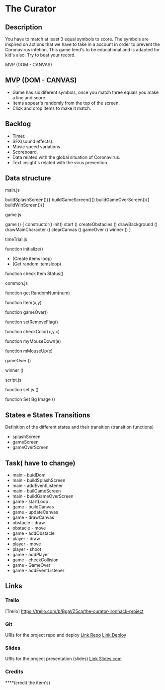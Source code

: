 # The Curator

## Description

You have to match at least 3 equal symbols to score. The symbols are inspired on actions that we have to take in a account in order to prevent the Coronavirus infetion. 
This game tend's to be educational and is adapted for kid's also.
Try to beat your record.

MVP (DOM - CANVAS)


## MVP (DOM - CANVAS)
- Game has six diferent symbols, once you match three equals you make a line and score.
- Items appear's randomly from the top of the screen.
- Click and drop items to make it match.


## Backlog
- Timer.
- SFX(sound effects).
- Music speed variations.
- Scoreboard.
- Data related with the global situation of Coronavirus.
- Text insight's related with the virus prevention.



## Data structure
main.js

buildSplashScreen(){}
buildGameScreen(){}
buildGameOverScreen(){}
buildWinScreen(){}


game.js

game () {
    constructor()
	init() 
	start ()
	createObstacles ()
	drawBackground () 
	drawMainCharacter ()
	clearCanvas () 
	gameOver () 
	winner () 
}


timeTrial.js

function initialize()

  - (Create items loop)
  - (Get random itemsloop)

function check Item Status()


common.js

function get RandomNum(num)

function Item(x,y)

function gameOver()

function setRemoveFlag()

function checkColor(x,y,c)

function myMouseDown(e)

function mMouseUp(e)

gameOver () 
	
winner () 


script.js

function set js () 

function Set Bg Image ()


## States e States Transitions
Definition of the different states and their transition (transition functions)

- splashScreen
- gameScreen
- gameOverScreen


## Task( have to change)
- main - buidDom
- main - buildSplashScreen
- main - addEventListener
- main - builGameScreen
- main - buildGameOverScreen
- game - startLoop
- game - buildCanvas
- game - updateCanvas
- game - drawCanvas
- obstacle - draw
- obstacle - move
- game - addObstacle
- player - draw
- player - move
- player - shoot
- game - addPlayer
- game - checkCollision
- game - GameOver
- game - addEventListener 



## Links


### Trello
[Trello] https://trello.com/b/BgaVZ5ca/the-curator-ironhack-project


### Git
URls for the project repo and deploy
[Link Repo](http://github.com)
[Link Deploy](http://github.com)


### Slides
URls for the project presentation (slides)
[Link Slides.com](http://slides.com)

### Credits
****(credit the item's)